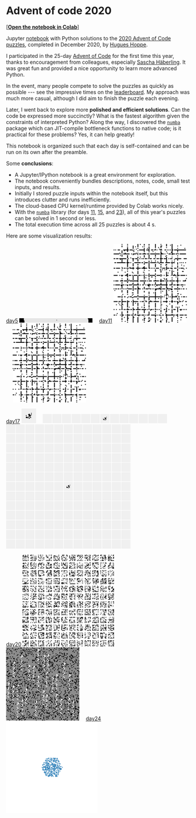 <a name="top"></a>
# Advent of code 2020

[[**Open the notebook in Colab**]](https://colab.research.google.com/github/hhoppe/advent_of_code/blob/main/2020/advent_of_code_2020.ipynb)

Jupyter [notebook](https://github.com/hhoppe/advent_of_code/blob/main/2020/advent_of_code_2020.ipynb)
with Python solutions to the
[2020 Advent of Code puzzles](https://adventofcode.com/2020),
completed in December 2020,
by [Hugues Hoppe](http://hhoppe.com/).

I participated in the 25-day [Advent of Code](https://adventofcode.com/) for the first time this year, thanks to encouragement from colleagues, especially [Sascha Häberling](https://github.com/shaeberling).  It was great fun and provided a nice opportunity to learn more advanced Python.

In the event, many people compete to solve the puzzles as quickly as possible --- see the impressive times on the [leaderboard](https://adventofcode.com/2020/leaderboard).
My approach was much more casual, although I did aim to finish the puzzle each evening.

Later, I went back to explore more **polished and efficient solutions**.
Can the code be expressed more succinctly?
What is the fastest algorithm given the constraints of interpreted Python?
Along the way, I discovered the [`numba`](https://numba.pydata.org/) package which can JIT-compile bottleneck functions to native code;
is it practical for these problems?  Yes, it can help greatly!

This notebook is organized such that each day is self-contained and can be run on its own after the preamble.

Some **conclusions**:

- A Jupyter/IPython notebook is a great environment for exploration.
- The notebook conveniently bundles descriptions, notes, code, small test inputs, and results.
- Initially I stored puzzle inputs within the notebook itself, but this introduces clutter and runs inefficiently.
- The cloud-based CPU kernel/runtime provided by Colab works nicely.
- With the [`numba`](https://numba.pydata.org/) library (for days [11](#day11), [15](#day15), and [23](#day23)), all of this year's puzzles can be solved in 1 second or less.
- The total execution time across all 25 puzzles is about 4 s.

Here are some visualization results:

<p>
<a href="#day5">day5</a> <img src="https://github.com/hhoppe/advent_of_code/raw/main/2020/results/day5.png" width="200">&emsp;
<a href="#day11">day11</a> <img src="https://github.com/hhoppe/advent_of_code/raw/main/2020/results/day11a.gif" width="200">&emsp;
<img src="https://github.com/hhoppe/advent_of_code/raw/main/2020/results/day11b.gif" width="200">
</p>

<p>
<a href="#day17">day17</a> <img src="https://github.com/hhoppe/advent_of_code/raw/main/2020/results/day17a.gif" width="40">&emsp;
<img src="https://github.com/hhoppe/advent_of_code/raw/main/2020/results/day17b.gif" width="340">&emsp;
<img src="https://github.com/hhoppe/advent_of_code/raw/main/2020/results/day17c.gif" width="340">
</p>

<p>
<a href="#day20">day20</a> <img src="https://github.com/hhoppe/advent_of_code/raw/main/2020/results/day20a.png" width="250">&emsp;
<img src="https://github.com/hhoppe/advent_of_code/raw/main/2020/results/day20b.png" width="200">&emsp;
<a href="#day24">day24</a> <img src="https://github.com/hhoppe/advent_of_code/raw/main/2020/results/day24c.gif" width="250">
</p>
